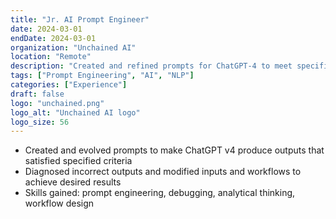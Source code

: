 ```yaml
---
title: "Jr. AI Prompt Engineer"
date: 2024-03-01
endDate: 2024-03-01
organization: "Unchained AI"
location: "Remote"
description: "Created and refined prompts for ChatGPT-4 to meet specific criteria and improve output quality."
tags: ["Prompt Engineering", "AI", "NLP"]
categories: ["Experience"]
draft: false
logo: "unchained.png"
logo_alt: "Unchained AI logo"
logo_size: 56
---
```


- Created and evolved prompts to make ChatGPT v4 produce outputs that satisfied specified criteria
- Diagnosed incorrect outputs and modified inputs and workflows to achieve desired results
- Skills gained: prompt engineering, debugging, analytical thinking, workflow design

